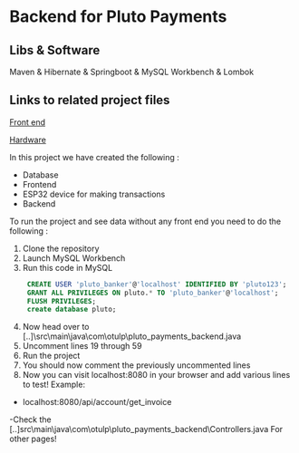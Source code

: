 
# Backend for Pluto Payments

## Libs & Software
Maven & Hibernate & Springboot & MySQL Workbench & Lombok

## Links to related project files
[Front end](https://github.com/lafftale1999/pluto_payments_frontend)

[Hardware](https://github.com/lafftale1999/pluto_payments_hardware)


In this project we have created the following :
- Database
- Frontend
- ESP32 device for making transactions
- Backend

To run the project and see data without any front end you need to do the following :
1. Clone the repository
2. Launch MySQL Workbench
3. Run this code in MySQL
   ```sql
    CREATE USER 'pluto_banker'@'localhost' IDENTIFIED BY 'pluto123';
    GRANT ALL PRIVILEGES ON pluto.* TO 'pluto_banker'@'localhost';
    FLUSH PRIVILEGES;
    create database pluto;
   ```
4. Now head over to [..]\src\main\java\com\otulp\pluto_payments_backend.java
5. Uncomment lines 19 through 59
6. Run the project
7. You should now comment the previously uncommented lines
8. Now you can visit localhost:8080 in your browser and add various lines to test! Example:
  - localhost:8080/api/account/get_invoice

-Check the [..]src\main\java\com\otulp\pluto_payments_backend\Controllers.java For other pages!
